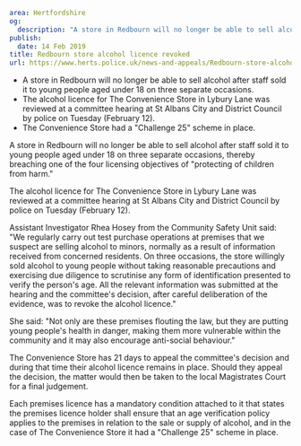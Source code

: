 ```yaml
area: Hertfordshire
og:
  description: "A store in Redbourn will no longer be able to sell alcohol after staff sold it to young people aged under 18 on three separate occasions, thereby breaching one of the four licensing objectives of \u201Cprotecting of children from harm.\u201D"
publish:
  date: 14 Feb 2019
title: Redbourn store alcohol licence revoked
url: https://www.herts.police.uk/news-and-appeals/Redbourn-store-alcohol-license-revoked-2568F
```

* A store in Redbourn will no longer be able to sell alcohol after staff sold it to young people aged under 18 on three separate occasions.
 * The alcohol licence for The Convenience Store in Lybury Lane was reviewed at a committee hearing at St Albans City and District Council by police on Tuesday (February 12).
 * The Convenience Store had a "Challenge 25" scheme in place.

A store in Redbourn will no longer be able to sell alcohol after staff sold it to young people aged under 18 on three separate occasions, thereby breaching one of the four licensing objectives of "protecting of children from harm."

The alcohol licence for The Convenience Store in Lybury Lane was reviewed at a committee hearing at St Albans City and District Council by police on Tuesday (February 12).

Assistant Investigator Rhea Hosey from the Community Safety Unit said: "We regularly carry out test purchase operations at premises that we suspect are selling alcohol to minors, normally as a result of information received from concerned residents. On three occasions, the store willingly sold alcohol to young people without taking reasonable precautions and exercising due diligence to scrutinise any form of identification presented to verify the person's age. All the relevant information was submitted at the hearing and the committee's decision, after careful deliberation of the evidence, was to revoke the alcohol licence."

She said: "Not only are these premises flouting the law, but they are putting young people's health in danger, making them more vulnerable within the community and it may also encourage anti-social behaviour."

The Convenience Store has 21 days to appeal the committee's decision and during that time their alcohol licence remains in place. Should they appeal the decision, the matter would then be taken to the local Magistrates Court for a final judgement.

Each premises licence has a mandatory condition attached to it that states the premises licence holder shall ensure that an age verification policy applies to the premises in relation to the sale or supply of alcohol, and in the case of The Convenience Store it had a "Challenge 25" scheme in place.
